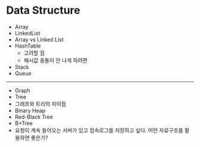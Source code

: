 # Data Structure

- Array
- LinkedList
- Array vs Linked List
- HashTable
  - 고려할 점
  - 해시값 충돌이 안 나게 하려면
- Stack
- Queue

---

- Graph
- Tree
- 그래프와 트리의 차이점
- Binary Heap
- Red-Black Tree
- B+Tree
- 요청이 계속 들어오는 서버가 있고 접속로그를 저장하고 싶다. 어떤 자료구조를 활용하면 좋은가?